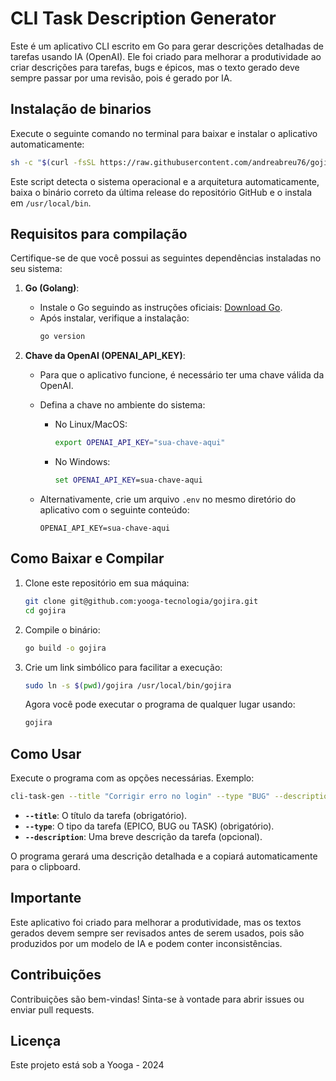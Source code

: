 # CLI Task Description Generator

Este é um aplicativo CLI escrito em Go para gerar descrições detalhadas de tarefas usando IA (OpenAI). Ele foi criado para melhorar a produtividade ao criar descrições para tarefas, bugs e épicos, mas o texto gerado deve sempre passar por uma revisão, pois é gerado por IA.

## Instalação de binarios

Execute o seguinte comando no terminal para baixar e instalar o aplicativo automaticamente:

```bash
sh -c "$(curl -fsSL https://raw.githubusercontent.com/andreabreu76/gojira/main/install.sh)"
```

Este script detecta o sistema operacional e a arquitetura automaticamente, baixa o binário correto da última release do repositório GitHub e o instala em `/usr/local/bin`.

## Requisitos para compilação

Certifique-se de que você possui as seguintes dependências instaladas no seu sistema:

1. **Go (Golang)**:
   - Instale o Go seguindo as instruções oficiais: [Download Go](https://go.dev/dl/).
   - Após instalar, verifique a instalação:
     ```bash
     go version
     ```

2. **Chave da OpenAI (OPENAI_API_KEY)**:
   - Para que o aplicativo funcione, é necessário ter uma chave válida da OpenAI.
   - Defina a chave no ambiente do sistema:
     - No Linux/MacOS:
       ```bash
       export OPENAI_API_KEY="sua-chave-aqui"
       ```
     - No Windows:
       ```cmd
       set OPENAI_API_KEY=sua-chave-aqui
       ```

   - Alternativamente, crie um arquivo `.env` no mesmo diretório do aplicativo com o seguinte conteúdo:
     ```
     OPENAI_API_KEY=sua-chave-aqui
     ```

## Como Baixar e Compilar

1. Clone este repositório em sua máquina:
   ```bash
   git clone git@github.com:yooga-tecnologia/gojira.git
   cd gojira
   ```

2. Compile o binário:
   ```bash
   go build -o gojira
   ```

3. Crie um link simbólico para facilitar a execução:
   ```bash
   sudo ln -s $(pwd)/gojira /usr/local/bin/gojira
   ```

   Agora você pode executar o programa de qualquer lugar usando:
   ```bash
   gojira
   ```

## Como Usar

Execute o programa com as opções necessárias. Exemplo:

```bash
cli-task-gen --title "Corrigir erro no login" --type "BUG" --description "Usuários não conseguem acessar o sistema"
```

- **`--title`**: O título da tarefa (obrigatório).
- **`--type`**: O tipo da tarefa (EPICO, BUG ou TASK) (obrigatório).
- **`--description`**: Uma breve descrição da tarefa (opcional).

O programa gerará uma descrição detalhada e a copiará automaticamente para o clipboard.

## Importante

Este aplicativo foi criado para melhorar a produtividade, mas os textos gerados devem sempre ser revisados antes de serem usados, pois são produzidos por um modelo de IA e podem conter inconsistências.

## Contribuições

Contribuições são bem-vindas! Sinta-se à vontade para abrir issues ou enviar pull requests.

## Licença

Este projeto está sob a Yooga - 2024
